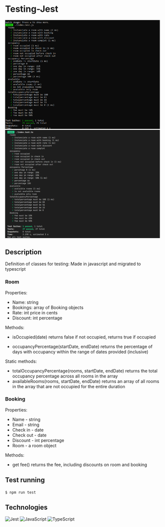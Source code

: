 # Testing-Jest

![Test](./imgReadme/testing.png)
![TestTypeScript](./imgReadme/testTS.png)

## Description

Definition of classes for testing:
Made in javascript and migrated to typescript

### Room

Properties:

- Name: string
- Bookings: array of Booking objects
- Rate: int price in cents
- Discount: int percentage

Methods:

- isOccupied(date) returns false if not occupied, returns true if occupied

- occupancyPercentage(startDate, endDate) returns the percentage of days with occupancy within the range of dates provided (inclusive)

Static methods:

- totalOccupancyPercentage(rooms, startDate, endDate) returns the total occupancy percentage across all rooms in the array
- availableRooms(rooms, startDate, endDate) returns an array of all rooms in the array that are not occupied for the entire duration

### Booking

Properties:

- Name - string
- Email - string
- Check in - date
- Check out - date
- Discount - int percentage
- Room - a room object

Methods:

- get fee() returns the fee, including discounts on room and booking

## Test running

`$ npm run test`

## Technologies

![Jest](https://img.shields.io/badge/Jest-323330?style=for-the-badge&logo=Jest&logoColor=white)
![JavaScript](https://img.shields.io/badge/JavaScript-F7DF1E?style=for-the-badge&logo=javascript&logoColor=black)
![TypeScript](https://img.shields.io/badge/TypeScript-007ACC?style=for-the-badge&logo=typescript&logoColor=white)
